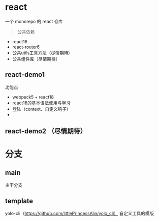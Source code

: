# react

一个 monorepo 的 react 仓库
> 公共依赖
* react18
* react-router6
* 公共utils工具方法（尽情期待）
* 公共组件库（尽情期待）


## react-demo1
功能点
* webpack5 + react18
* react18的基本语法使用与学习
* 登陆（context、自定义钩子）
* 

## react-demo2 （尽情期待）


# 分支

## main
主干分支

## template
yolo-cli（https://github.com/littlePrincessAlin/yolo_cli） 自定义工具的模版
